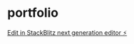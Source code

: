 # portfolio

[Edit in StackBlitz next generation editor ⚡️](https://stackblitz.com/~/github.com/mcochranca/portfolio)